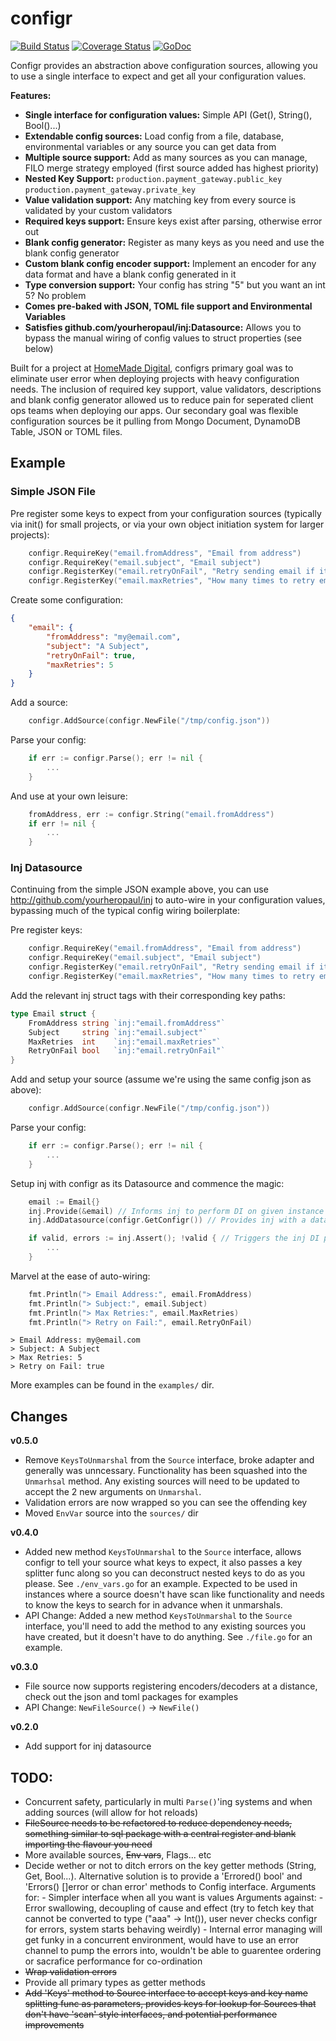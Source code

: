 # configr

[![Build Status](https://travis-ci.org/adrianduke/configr.svg?branch=master)](https://travis-ci.org/adrianduke/configr) [![Coverage Status](https://coveralls.io/repos/adrianduke/configr/badge.svg?branch=master&service=github)](https://coveralls.io/github/adrianduke/configr?branch=master) [![GoDoc](https://godoc.org/github.com/adrianduke/configr?status.svg)](https://godoc.org/github.com/adrianduke/configr)

Configr provides an abstraction above configuration sources, allowing you to use a single interface to expect and get all your configuration values.

**Features:**
- **Single interface for configuration values:** Simple API (Get(), String(), Bool()...)
- **Extendable config sources:** Load config from a file, database, environmental variables or any source you can get data from
- **Multiple source support:** Add as many sources as you can manage, FILO merge strategy employed (first source added has highest priority)
- **Nested Key Support:** `production.payment_gateway.public_key` `production.payment_gateway.private_key`
- **Value validation support:** Any matching key from every source is validated by your custom validators
- **Required keys support:** Ensure keys exist after parsing, otherwise error out
- **Blank config generator:** Register as many keys as you need and use the blank config generator
- **Custom blank config encoder support:** Implement an encoder for any data format and have a blank config generated in it
- **Type conversion support:** Your config has string "5" but you want an int 5? No problem
- **Comes pre-baked with JSON, TOML file support and Environmental Variables**
- **Satisfies github.com/yourheropaul/inj:Datasource:** Allows you to bypass the manual wiring of config values to struct properties (see below)

Built for a project at [HomeMade Digital](http://homemadedigital.com/), configrs primary goal was to eliminate user error when deploying projects with heavy configuration needs. The inclusion of required key support, value validators, descriptions and blank config generator allowed us to reduce pain for seperated client ops teams when deploying our apps. Our secondary goal was flexible configuration sources be it pulling from Mongo Document, DynamoDB Table, JSON or TOML files.

## Example

### Simple JSON File

Pre register some keys to expect from your configuration sources (typically via init() for small projects, or via your own object initiation system for larger projects):
```go
	configr.RequireKey("email.fromAddress", "Email from address")
	configr.RequireKey("email.subject", "Email subject")
	configr.RegisterKey("email.retryOnFail", "Retry sending email if it fails", false)
	configr.RegisterKey("email.maxRetries", "How many times to retry email resending", 3)
```

Create some configuration:
```json
{
	"email": {
		"fromAddress": "my@email.com",
		"subject": "A Subject",
		"retryOnFail": true,
		"maxRetries": 5
	}
}
```

Add a source:
```go
	configr.AddSource(configr.NewFile("/tmp/config.json"))
```

Parse your config:
```go
	if err := configr.Parse(); err != nil {
		...
	}
```

And use at your own leisure:
```go
	fromAddress, err := configr.String("email.fromAddress")
	if err != nil {
		...
	}
```

### Inj Datasource

Continuing from the simple JSON example above, you can use http://github.com/yourheropaul/inj to auto-wire in your configuration values, bypassing much of the typical config wiring boilerplate:

Pre register keys:
```go
	configr.RequireKey("email.fromAddress", "Email from address")
	configr.RequireKey("email.subject", "Email subject")
	configr.RegisterKey("email.retryOnFail", "Retry sending email if it fails", false)
	configr.RegisterKey("email.maxRetries", "How many times to retry email resending", 3)
```

Add the relevant inj struct tags with their corresponding key paths:
```go
type Email struct {
	FromAddress string `inj:"email.fromAddress"`
	Subject     string `inj:"email.subject"`
	MaxRetries  int    `inj:"email.maxRetries"`
	RetryOnFail bool   `inj:"email.retryOnFail"`
}
```

Add and setup your source (assume we're using the same config json as above):
```go
	configr.AddSource(configr.NewFile("/tmp/config.json"))
```

Parse your config:
```go
	if err := configr.Parse(); err != nil {
		...
	}
```

Setup inj with configr as its Datasource and commence the magic:
```go
	email := Email{}
	inj.Provide(&email) // Informs inj to perform DI on given instance
	inj.AddDatasource(configr.GetConfigr()) // Provides inj with a datasource to query

	if valid, errors := inj.Assert(); !valid { // Triggers the inj DI process
		...
	}
```

Marvel at the ease of auto-wiring:
```go
	fmt.Println("> Email Address:", email.FromAddress)
	fmt.Println("> Subject:", email.Subject)
	fmt.Println("> Max Retries:", email.MaxRetries)
	fmt.Println("> Retry on Fail:", email.RetryOnFail)
```

```
> Email Address: my@email.com
> Subject: A Subject
> Max Retries: 5
> Retry on Fail: true
```

More examples can be found in the `examples/` dir.

## Changes

**v0.5.0**
- Remove `KeysToUnmarshal` from the `Source` interface, broke adapter and generally was unncessary. Functionality has been squashed into the `Unmarhsal` method. Any existing sources will need to be updated to accept the 2 new arguments on `Unmarshal`.
- Validation errors are now wrapped so you can see the offending key
- Moved `EnvVar` source into the `sources/` dir

**v0.4.0**

- Added new method `KeysToUnmarshal` to the `Source` interface, allows configr to tell your source what keys to expect, it also passes a key splitter func along so you can deconstruct nested keys to do as you please. See `./env_vars.go` for an example. Expected to be used in instances where a source doesn't have scan like functionality and needs to know the keys to search for in advance when it unmarshals.
- API Change: Added a new method `KeysToUnmarshal` to the `Source` interface, you'll need to add the method to any existing sources you have created, but it doesn't have to do anything. See `./file.go` for an example.

**v0.3.0**

- File source now supports registering encoders/decoders at a distance, check out the json and toml packages for examples
- API Change: `NewFileSource()` -> `NewFile()`

**v0.2.0**

- Add support for inj datasource

## TODO:
- Concurrent safety, particularly in multi `Parse()`'ing systems and when adding sources (will allow for hot reloads)
- ~~FileSource needs to be refactored to reduce dependency needs, something similar to sql package with a central register and blank importing the flavour you need~~
- More available sources, ~~Env vars~~, Flags... etc
- Decide wether or not to ditch errors on the key getter methods (String, Get, Bool...). Alternative solution is to provide a 'Errored() bool' and 'Errors() []error or chan error' methods to Config interface.
	Arguments for:
		- Simpler interface when all you want is values
	Arguments against:
		- Error swallowing, decoupling of cause and effect (try to fetch key that cannot be converted to type ("aaa" -> Int()), user never checks configr for errors, system starts behaving weirdly)
		- Internal error managing will get funky in a concurrent environment, would have to use an error channel to pump the errors into, wouldn't be able to guarentee ordering or sacrafice performance for co-ordination
- ~~Wrap validation errors~~
- Provide all primary types as getter methods
- ~~Add 'Keys' method to Source interface to accept keys and key name splitting func as parameters, provides keys for lookup for Sources that don't have 'scan' style interfaces, and potential performance improvements~~
